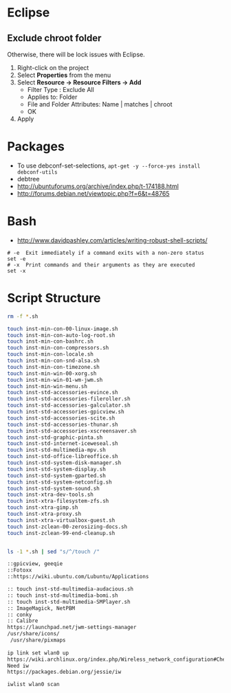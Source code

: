 # Eclipse
## Exclude chroot folder
Otherwise, there will be lock issues with Eclipse.

1. Right-click on the project
1. Select **Properties** from the menu
1. Select **Resource -> Resource Filters -> Add**
    * Filter Type : Exclude All
    * Applies to: Folder
    * File and Folder Attributes: Name | matches | chroot
    * OK
1. Apply

# Packages
* To use debconf-set-selections, `apt-get -y --force-yes install debconf-utils`
* debtree 
* http://ubuntuforums.org/archive/index.php/t-174188.html
* http://forums.debian.net/viewtopic.php?f=6&t=48765

# Bash
*  http://www.davidpashley.com/articles/writing-robust-shell-scripts/

```
# -e  Exit immediately if a command exits with a non-zero status
set -e
# -x  Print commands and their arguments as they are executed
set -x
```

# Script Structure
```bash
rm -f *.sh

touch inst-min-con-00-linux-image.sh
touch inst-min-con-auto-log-root.sh
touch inst-min-con-bashrc.sh
touch inst-min-con-compressors.sh
touch inst-min-con-locale.sh
touch inst-min-con-snd-alsa.sh
touch inst-min-con-timezone.sh
touch inst-min-win-00-xorg.sh
touch inst-min-win-01-wm-jwm.sh
touch inst-min-win-menu.sh
touch inst-std-accessories-evince.sh
touch inst-std-accessories-fileroller.sh
touch inst-std-accessories-galculator.sh
touch inst-std-accessories-gpicview.sh
touch inst-std-accessories-scite.sh
touch inst-std-accessories-thunar.sh
touch inst-std-accessories-xscreensaver.sh
touch inst-std-graphic-pinta.sh
touch inst-std-internet-iceweseal.sh
touch inst-std-multimedia-mpv.sh
touch inst-std-office-libreoffice.sh
touch inst-std-system-disk-manager.sh
touch inst-std-system-display.sh
touch inst-std-system-gparted.sh
touch inst-std-system-netconfig.sh
touch inst-std-system-sound.sh
touch inst-xtra-dev-tools.sh
touch inst-xtra-filesystem-zfs.sh
touch inst-xtra-gimp.sh
touch inst-xtra-proxy.sh
touch inst-xtra-virtualbox-guest.sh
touch inst-zclean-00-zerosizing-docs.sh
touch inst-zclean-99-end-cleanup.sh


ls -1 *.sh | sed "s/^/touch /"

::gpicview, geeqie
::Fotoxx  
::https://wiki.ubuntu.com/Lubuntu/Applications

:: touch inst-std-multimedia-audacious.sh
:: touch inst-std-multimedia-bomi.sh
:: touch inst-std-multimedia-SMPlayer.sh
:: ImageMagick, NetPBM
:: conky
:: Calibre
https://launchpad.net/jwm-settings-manager
/usr/share/icons/
 /usr/share/pixmaps 
 
ip link set wlan0 up
https://wiki.archlinux.org/index.php/Wireless_network_configuration#Check_the_driver_status
Need iw
https://packages.debian.org/jessie/iw

iwlist wlan0 scan
```
